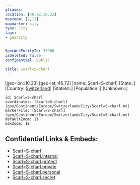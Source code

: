 ```yaml
---
aliases: 
location: [46.72,10.33]
mapzoom: [7,12] 
mapmarker: city 
type: City
tags:
- geo/City


SpocWebEntityId: 33986
isDeleted: false
confidential: public

title: Scarl=S-charl
---
```

[geo-lon::10.33]
[geo-lat::46.72]
[name::Scarl=S-charl]
[State::]
[Country::[Switzerland](geo/Continent/Europe/Switzerland.md)]
[StateId::]
[Population::]
[Unknown::]


```leaflet
id: Scarl=S-charl
coordinates: [Scarl=S-charl](geo/Continent/Europe/Switzerland/City/Scarl=S-charl.md)
markerFile: [Scarl=S-charl](geo/Continent/Europe/Switzerland/City/Scarl=S-charl.md)
defaultZoom: 11 
maxZoom: 18
```


## Confidential Links & Embeds: 
- [Scarl=S-charl](../../../../../../_public/geo/Continent/Europe/Switzerland/City/Scarl=S-charl.md) 
- [Scarl=S-charl.internal](../../../../../../_internal/geo/Continent/Europe/Switzerland/City/Scarl=S-charl.internal.md) 
- [Scarl=S-charl.protect](../../../../../../_protect/geo/Continent/Europe/Switzerland/City/Scarl=S-charl.protect.md) 
- [Scarl=S-charl.private](../../../../../../_private/geo/Continent/Europe/Switzerland/City/Scarl=S-charl.private.md) 
- [Scarl=S-charl.personal](../../../../../../_personal/geo/Continent/Europe/Switzerland/City/Scarl=S-charl.personal.md) 
- [Scarl=S-charl.secret](../../../../../../_secret/geo/Continent/Europe/Switzerland/City/Scarl=S-charl.secret.md) 
